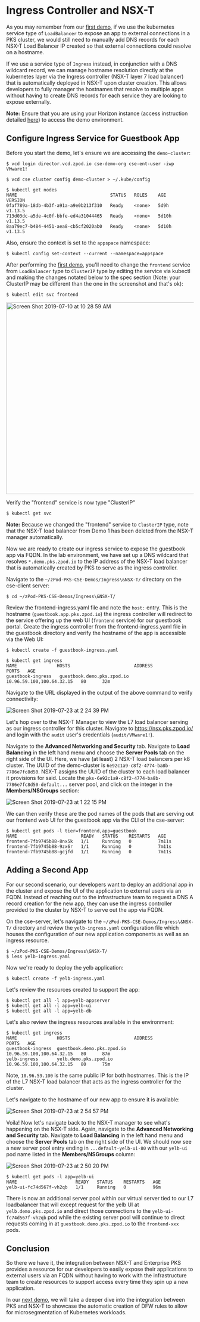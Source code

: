 # Ingress Controller and NSX-T

As you may remember from our [first demo](https://github.com/mann1mal/zPod-PKS-CSE-Demos/blob/master/GuestbookDemo/README.md), if we use the kubernetes service type of `LoadBalancer` to expose an app to external connections in a PKS cluster, we would still need to manually add DNS records for each NSX-T Load Balancer IP created so that external connections could resolve on a hostname. 

If we use a service type of `Ingress` instead, in conjunction with a DNS wildcard record, we can manage hostname resolution directly at the kubernetes layer via the Ingress controller (NSX-T layer 7 load balancer) that is automatically deployed in NSX-T upon cluster creation. This allows developers to fully manager the hostnames that resolve to multiple apps without having to create DNS records for each service they are looking to expose externally.

**Note:** Ensure that you are using your Horizon instance (access instruction detailed [here](https://confluence.eng.vmware.com/display/CPCSA/CSE+zPod+Lab+Access+and+Demo+Scripts)) to access the demo environment.

## Configure Ingress Service for Guestbook App

Before you start the demo, let's ensure we are accessing the `demo-cluster`:
~~~
$ vcd login director.vcd.zpod.io cse-demo-org cse-ent-user -iwp VMware1!
~~~
~~~
$ vcd cse cluster config demo-cluster > ~/.kube/config
~~~
~~~
$ kubectl get nodes
NAME                                   STATUS   ROLES    AGE     VERSION
0faf789a-18db-4b3f-a91a-a9e0b213f310   Ready    <none>   5d9h    v1.13.5
713d03dc-a5de-4c0f-bbfe-ed4a31044465   Ready    <none>   5d10h   v1.13.5
8aa79ec7-b484-4451-aea8-cb5cf2020ab0   Ready    <none>   5d10h   v1.13.5
~~~

Also, ensure the context is set to the `appspace` namespace:
~~~
$ kubectl config set-context --current --namespace=appspace
~~~
After performing the [first demo](https://github.com/mann1mal/zPod-PKS-CSE-Demos/blob/master/GuestbookDemo/README.md), you'll need to change the `frontend` service from `LoadBalancer` type to `ClusterIP` type by editing the service via kubectl and making the changes notated below to the spec section (Note: your ClusterIP may be different than the one in the screenshot and that's ok):
~~~
$ kubectl edit svc frontend
~~~

<img width="514" alt="Screen Shot 2019-07-10 at 10 28 59 AM" src="https://user-images.githubusercontent.com/32826912/61248498-2d765580-a721-11e9-8a09-87601e39ac8b.png">

Verify the "frontend" service is now type "ClusterIP"
~~~
$ kubectl get svc
~~~
**Note:** Because we changed the "frontend" service to `ClusterIP` type, note that the NSX-T load balancer from Demo 1 has been deleted from the NSX-T manager automatically.

Now we are ready to create our ingress service to expose the guestbook app via FQDN. In the lab environment, we have set up a DNS wildcard that resolves `*.demo.pks.zpod.io` to the IP address of the NSX-T load balancer that is automatically created by PKS to serve as the ingress controller.

Navigate to the `~/zPod-PKS-CSE-Demos/Ingress\&NSX-T/` directory on the cse-client server:
~~~
$ cd ~/zPod-PKS-CSE-Demos/Ingress\&NSX-T/
~~~

Review the frontend-ingress.yaml file and note the `host:` entry. This is the hostname (`guestbook.app.pks.zpod.io`) the ingress controller will redirect to the service offering up the web UI (`frontend` service) for our guestbook portal. Create the ingress controller from the frontend-ingress.yaml file in the guestbook directory and verify the hostname of the app is accessible via the Web UI:
~~~
$ kubectl create -f guestbook-ingress.yaml 
~~~
~~~
$ kubectl get ingress
NAME               HOSTS                        ADDRESS                     PORTS   AGE
guestbook-ingress   guestbook.demo.pks.zpod.io   10.96.59.100,100.64.32.15   80      32m
~~~
Navigate to the URL displayed in the output of the above command to verify connectivity:

![Screen Shot 2019-07-23 at 2 24 39 PM](https://user-images.githubusercontent.com/32826912/61737232-c32f6780-ad55-11e9-8b89-a34e0f87a150.png)

Let's hop over to the NSX-T Manager to view the L7 load balancer serving as our ingress controller for this cluster. Navigate to https://nsx.pks.zpod.io/ and login with the `audit` user's credentials (`audit/VMware1!`).

Navigate to the **Advanced Networking and Security** tab. Navigate to **Load Balancing** in the left hand menu and choose the **Server Pools** tab on the right side of the UI. Here, we have (at least) 2 NSX-T load balancers per k8 cluster. The UUID of the demo-cluster is `6e92c1a9-c8f2-4774-ba8b-7786e7fc8d50`. NSX-T assigns the UUID of the cluster to each load balancer it provisions for said. Locate the `pks-6e92c1a9-c8f2-4774-ba8b-7786e7fc8d50-default...` server pool, and click on the integer in the **Members/NSGroups** section:

![Screen Shot 2019-07-23 at 1 22 15 PM](https://user-images.githubusercontent.com/32826912/61733302-7d6ea100-ad4d-11e9-86b3-45bdbb01a8b7.png)


We can then verify these are the pod names of the pods that are serving out our frontend web UI for the guestbook app via the CLI of the cse-server:
~~~
$ kubectl get pods -l tier=frontend,app=guestbook
NAME                        READY   STATUS    RESTARTS   AGE
frontend-7fb9745b88-8nx5k   1/1     Running   0          7m11s
frontend-7fb9745b88-9zx6r   1/1     Running   0          7m11s
frontend-7fb9745b88-gcjfd   1/1     Running   0          7m11s
~~~

## Adding a Second App

For our second scenario, our developers want to deploy an additional app in the cluster and expose the UI of the application to external users via an FQDN. Instead of reaching out to the infrastructure team to request a DNS A record creation for the new app, they can use the ingress controller provided to the cluster by NSX-T to serve out the app via FQDN.

On the cse-server, let's navigate to the `~/zPod-PKS-CSE-Demos/Ingress\&NSX-T/` directory and review the `yelb-ingress.yaml` configuration file which houses the configuration of our new application components as well as an ingress resource.
~~~
$ ~/zPod-PKS-CSE-Demos/Ingress\&NSX-T/
$ less yelb-ingress.yaml
~~~

Now we're ready to deploy the yelb application:
~~~
$ kubectl create -f yelb-ingress.yaml
~~~
Let's review the resources created to support the app:
~~~
$ kubectl get all -l app=yelb-appserver
$ kubectl get all -l app=yelb-ui
$ kubectl get all -l app=yelb-db
~~~
Let's also review the ingress resources available in the environment:
~~~
$ kubectl get ingress
NAME               HOSTS                        ADDRESS                     PORTS   AGE
guestbook-ingress  guestbook.demo.pks.zpod.io   10.96.59.100,100.64.32.15   80      87m
yelb-ingress       yelb.demo.pks.zpod.io        10.96.59.100,100.64.32.15   80      75m
~~~
Note, `10.96.59.100` is the same public IP for both hostnames. This is the IP of the L7 NSX-T load balancer that acts as the ingress controller for the cluster.

Let's navigate to the hostname of our new app to ensure it is available:

![Screen Shot 2019-07-23 at 2 54 57 PM](https://user-images.githubusercontent.com/32826912/61739173-eb20ca00-ad59-11e9-9a76-6af44e8476bf.png)

Voila! Now let's navigate back to the NSX-T manager to see what's happening on the NSX-T side. Again, navigate to the **Advanced Networking and Security** tab. Navigate to **Load Balancing** in the left hand menu and choose the **Server Pools** tab on the right side of the UI. We should now see a new server pool entry ending in `...default-yelb-ui-80` with our `yelb-ui` pod name listed in the **Members/NSGroups** column:

![Screen Shot 2019-07-23 at 2 50 20 PM](https://user-images.githubusercontent.com/32826912/61738952-7057af00-ad59-11e9-9401-e9bf6a0600e5.png)

~~~
$ kubectl get pods -l app=yelb-ui
NAME                      READY   STATUS    RESTARTS   AGE
yelb-ui-fc74d567f-vh2qb   1/1     Running   0          96m
~~~

There is now an additional server pool within our virtual server tied to our L7 loadbalancer that will except request for the yelb UI at `yelb.demo.pks.zpod.io` and direct those connections to the `yelb-ui-fc74d567f-vh2qb` pod while the existing server pool will continue to direct requests coming in at `guestbook.demo.pks.zpod.io` to the `frontend-xxx` pods.

## Conclusion

So there we have it, the integration between NSX-T and Enterprise PKS provides a resource for our developers to easily expose their applications to external users via an FQDN without having to work with the infrastructure team to create resources to support access every time they spin up a new application.

In our [next demo](https://github.com/mann1mal/zPod-PKS-CSE-Demos/tree/master/NetworkPolicy), we will take a deeper dive into the integration between PKS and NSX-T to showcase the automatic creation of DFW rules to allow for microsegmentation of Kubernetes workloads.
